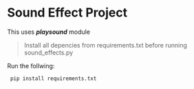 # Sound Effect Project
This uses ***playsound*** module
> Install all depencies from requirements.txt before running sound_effects.py

Run the follwing:

<code> pip install requirements.txt
